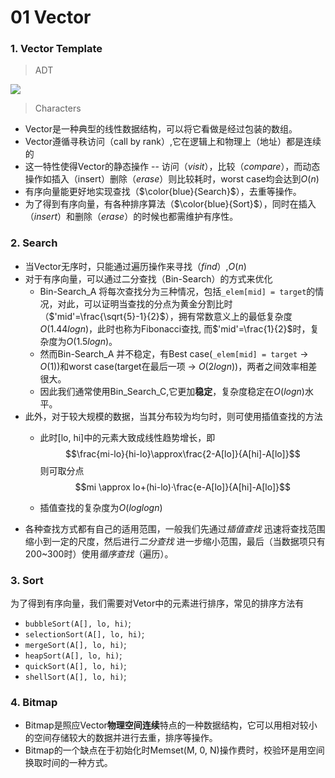 # 01 Vector

### 1. Vector Template
>ADT  

![](\1-Vector_Template\Vector-ADT.png)

>Characters
+ Vector是一种典型的线性数据结构，可以将它看做是经过包装的数组。
+ Vector遵循寻秩访问（call by rank）,它在逻辑上和物理上（地址）都是连续的
+ 这一特性使得Vector的静态操作 -- 访问（*visit*），比较（*compare*），而动态操作如插入（insert）删除（*erase*）则比较耗时，worst case均会达到$O(n)$
+ 有序向量能更好地实现查找（$\color{blue}{Search}$），去重等操作。
+ 为了得到有序向量，有各种排序算法（$\color{blue}{Sort}$），同时在插入（*insert*）和删除（*erase*）的时候也都需维护有序性。

### 2. Search
+ 当Vector无序时，只能通过遍历操作来寻找（*find*）,$O(n)$
+ 对于有序向量，可以通过二分查找（Bin-Search）的方式来优化
  + Bin-Search_A 将每次查找分为三种情况，包括`_elem[mid] = target`的情况，对此，可以证明当查找的分点为黄金分割比时（$'mid'=\frac{\sqrt{5}-1}{2}$），拥有常数意义上的最低复杂度$O(1.44logn)$，此时也称为Fibonacci查找, 而$'mid'=\frac{1}{2}$时，复杂度为$O(1.5logn)$。
  + 然而Bin-Search_A 并不稳定，有Best case(`_elem[mid] = target` -> $O(1)$)和worst case(target在最后一项 -> $O(2logn)$)，两者之间效率相差很大。
  + 因此我们通常使用Bin_Search_C,它更加**稳定**，复杂度稳定在$O(logn)$水平。
+ 此外，对于较大规模的数据，当其分布较为均匀时，则可使用插值查找的方法
  + 此时[lo, hi]中的元素大致成线性趋势增长，即$$\frac{mi-lo}{hi-lo}\approx\frac{2-A[lo]}{A[hi]-A[lo]}$$
  则可取分点$$mi \approx lo+(hi-lo)·\frac{e-A[lo]}{A[hi]-A[lo]}$$

  + 插值查找的复杂度为$O(loglogn)$
+ 各种查找方式都有自己的适用范围，一般我们先通过*插值查找* 迅速将查找范围缩小到一定的尺度，然后进行*二分查找* 进一步缩小范围，最后（当数据项只有200~300时）使用*循序查找*（遍历）。

### 3. Sort
为了得到有序向量，我们需要对Vetor中的元素进行排序，常见的排序方法有
+ `bubbleSort(A[], lo, hi)`;
+ `selectionSort(A[], lo, hi)`;
+ `mergeSort(A[], lo, hi)`;
+ `heapSort(A[], lo, hi)`;
+ `quickSort(A[], lo, hi)`;
+ `shellSort(A[], lo, hi)`;

### 4. Bitmap
+ Bitmap是照应Vector**物理空间连续**特点的一种数据结构，它可以用相对较小的空间存储较大的数据并进行去重，排序等操作。
+ Bitmap的一个缺点在于初始化时Memset(M, 0, N)操作费时，校验环是用空间换取时间的一种方式。